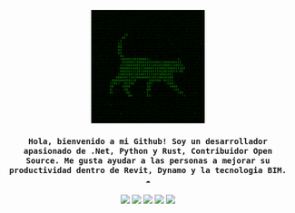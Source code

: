 <div align="center">
    <p>
        <img src="Images/C4tcr4sh.gif" height="200" />
    </p>
    <h4 align="center"><samp>Hola, bienvenido a mi Github! Soy un desarrollador apasionado de .Net, Python y Rust, Contribuidor Open Source. Me gusta ayudar a las personas a mejorar su productividad dentro de Revit, Dynamo y la tecnologia BIM. ☁️</samp></h4>
    <p>
        <img src="https://img.shields.io/badge/c%23-%23239120.svg?style=for-the-badge&logo=c-sharp&logoColor=white&color=black&labelColor=crimson" />
        <img src="https://img.shields.io/badge/.NET-5C2D91?style=for-the-badge&logo=.net&logoColor=white&color=black&labelColor=crimson" />
        <img src="https://img.shields.io/badge/Rider-000000.svg?style=for-the-badge&logo=Rider&logoColor=white&color=black&labelColor=crimson" />
        <img src="https://img.shields.io/badge/Python-000000.svg?style=for-the-badge&logo=Python&logoColor=white&color=black&labelColor=crimson" />
        <img src="https://img.shields.io/badge/Rust-000000.svg?style=for-the-badge&logo=Rust&logoColor=white&color=black&labelColor=crimson"/>
    </p>
</div>
